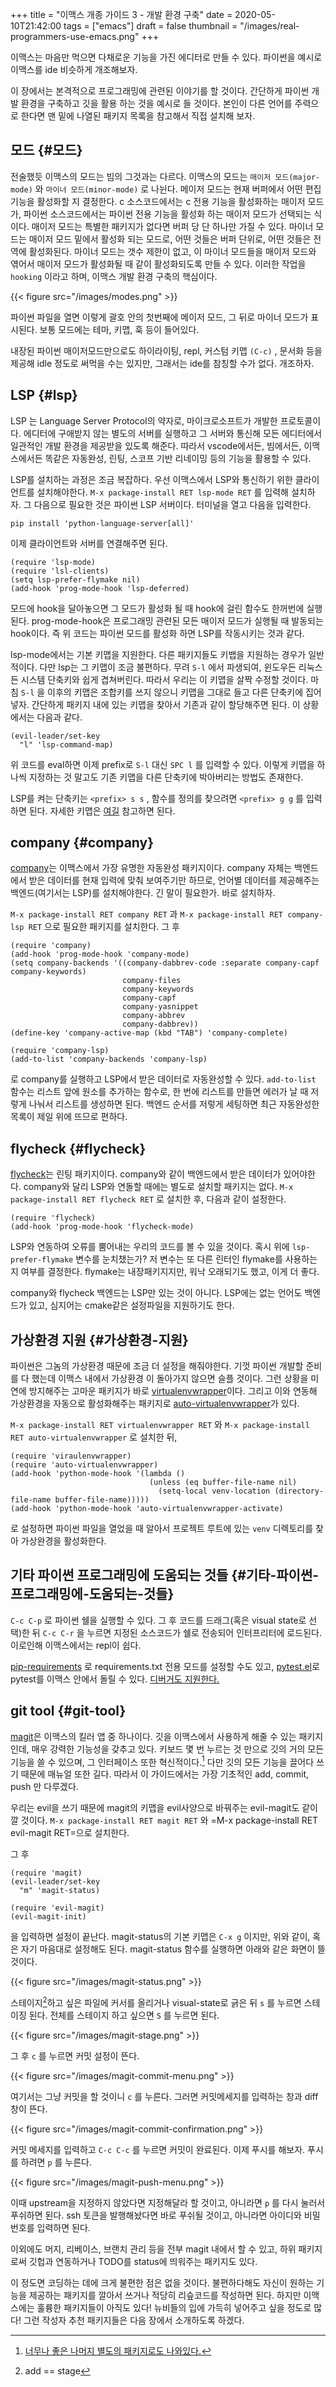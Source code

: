 +++
title = "이맥스 개종 가이드 3 - 개발 환경 구축"
date = 2020-05-10T21:42:00
tags = ["emacs"]
draft = false
thumbnail = "/images/real-programmers-use-emacs.png"
+++

이맥스는 마음만 먹으면 다채로운 기능을 가진 에디터로 만들 수 있다. 파이썬을 예시로 이맥스를 ide 비슷하게 개조해보자.

<!--more-->

이 장에서는 본격적으로 프로그래밍에 관련된 이야기를 할 것이다. 간단하게 파이썬 개발 환경을 구축하고 깃을 활용 하는 것을 예시로 들 것이다. 본인이 다른 언어를 주력으로 한다면 맨 밑에 나열된 패키지 목록을 참고해서 직접 설치해 보자.


## 모드 {#모드}

전술했듯 이맥스의 모드는 빔의 그것과는 다르다. 이맥스의 모드는 `매이저 모드(major-mode)` 와 `마이너 모드(minor-mode)` 로 나뉜다. 메이저 모드는 현재 버퍼에서 어떤 편집 기능을 활성화할 지 결정한다. c 소스코드에서는 c 전용 기능을 활성화하는 매이저 모드가, 파이썬 소스코드에서는 파이썬 전용 기능을 활성화 하는 매이저 모드가 선택되는 식이다. 매이저 모드는 특별한 패키지가 없다면 버퍼 당 단 하나만 가질 수 있다. 마이너 모드는 매이저 모드 밑에서 활성화 되는 모드로, 어떤 것들은 버퍼 단위로, 어떤 것들은 전역에 활성화된다. 마이너 모드는 갯수 제한이 없고, 이 마이너 모드들을 매이저 모드와 엮어서 매이저 모드가 활성화될 때 같이 활성화되도록 만들 수 있다. 이러한 작업을 `hooking` 이라고 하며, 이맥스 개발 환경 구축의 핵심이다.

{{< figure src="/images/modes.png" >}}

파이썬 파일을 열면 이렇게 괄호 안의 첫번째에 메이저 모드, 그 뒤로 마이너 모드가 표시된다. 보통 모드에는 테마, 키맵, 훅 등이 들어있다.

내장된 파이썬 매이저모드만으로도 하이라이팅, repl, 커스텀 키맵 `(C-c)` , 문서화 등을 제공해 idle 정도로 써먹을 수는 있지만, 그래서는 ide를 참칭할 수가 없다. 개조하자.


## LSP {#lsp}

LSP 는 Language Server Protocol의 약자로, 마이크로소프트가 개발한 프로토콜이다. 에디터에 구애받지 않는 별도의 서버를 실행하고 그 서버와 통신해 모든 에디터에서 일관적인 개발 환경을 제공받을 있도록 해준다. 따라서 vscode에서든, 빔에서든, 이맥스에서든 똑같은 자동완성, 린팅, 스코프 기반 리네이밍 등의 기능을 활용할 수 있다.

LSP를 설치하는 과정은 조금 복잡하다. 우선 이맥스에서 LSP와 통신하기 위한 클라이언트를 설치해야한다. `M-x package-install RET lsp-mode RET` 를 입력해 설치하자. 그 다음으로 필요한 것은 파이썬 LSP 서버이다. 터미널을 열고 다음을 입력한다.

```text
pip install 'python-language-server[all]'
```

이제 클라이언트와 서버를 연결해주면 된다.

```emacs-lisp
(require 'lsp-mode)
(require 'lsl-clients)
(setq lsp-prefer-flymake nil)
(add-hook 'prog-mode-hook 'lsp-deferred)
```

모드에 hook을 달아놓으면 그 모드가 활성화 될 때 hook에 걸린 함수도 한꺼번에 실행된다. prog-mode-hook은 프로그래밍 관련된 모든 매이저 모드가 실행될 때 발동되는 hook이다. 즉 위 코드는 파이썬 모드를 활성화 하면 LSP를 작동시키는 것과 같다.

lsp-mode에서는 기본 키맵을 지원한다. 다른 패키지들도 키뱁을 지원하는 경우가 일반적이다. 다만 lsp는 그 키맵이 조금 불편하다. 무려 `S-l` 에서 파생되여, 윈도우든 리눅스든 시스템 단축키와 쉽게 겹쳐버린다. 따라서 우리는 이 키맵을 살짝 수정할 것이다. 마침 `S-l` 을 이후의 키맵은 조합키를 쓰지 않으니 키맵을 그대로 들고 다른 단축키에 집어넣자. 간단하게 패키지 내에 있는 키맵을 찾아서 기존과 같이 할당해주면 된다. 이 상황에서는 다음과 같다.

```emacs-lisp
(evil-leader/set-key
  "l" 'lsp-command-map)
```

위 코드를 eval하면 이제 prefix로 `S-l` 대신 `SPC l` 를 입력할 수 있다. 이렇게 키맵을 하나씩 지정하는 것 말고도 기존 키맵을 다른 단축키에 박아버리는 방법도 존재한다.

LSP를 켜는 단축키는 `<prefix> s s` , 함수를 정의를 찾으려면 `<prefix> g g` 를 입력하면 된다. 자세한 키맵은 [여길](<https://emacs-lsp.github.io/lsp-mode/page/keybindings/>) 참고하면 된다.


## company {#company}

[company](<https://github.com/company-mode/company-mode>)는 이맥스에서 가장 유명한 자동완성 패키지이다. company 자체는 백엔드에서 받은 데이터를 현재 입력에 맞춰 보여주기만 하므로, 언어별 데이터를 제공해주는 백엔드(여기서는 LSP)를 설치해야한다. 긴 말이 필요한가. 바로 설치하자.

`M-x package-install RET company RET` 과 `M-x package-install RET company-lsp RET` 으로 필요한 패키지를 설치한다. 그 후

```emacs-lisp
(require 'company)
(add-hook 'prog-mode-hook 'company-mode)
(setq company-backends '((company-dabbrev-code :separate company-capf company-keywords)
                         company-files
                         company-keywords
                         company-capf
                         company-yasnippet
                         company-abbrev
                         company-dabbrev))
(define-key 'company-active-map (kbd "TAB") 'company-complete)

(require 'company-lsp)
(add-to-list 'company-backends 'company-lsp)
```

로 company를 실행하고 LSP에서 받은 데이터로 자동완성할 수 있다. `add-to-list` 함수는 리스트 앞에 원소를 추가하는 함수로, 한 번에 리스트를 만들면 에러가 날 때 저렇게 나눠서 리스트를 생성하면 된다. 백엔드 순서를 저렇게 세팅하면 최근 자동완성한 목록이 제일 위에 뜨므로 편하다.


## flycheck {#flycheck}

[flycheck](<https://github.com/flycheck/flycheck>)는 린팅 패키지이다. company와 같이 백엔드에서 받은 데이터가 있어야한다. company와 달리 LSP와 연돌할 때에는 별도로 설치할 패키지는 없다. `M-x package-install RET flycheck RET` 로 설치한 후, 다음과 같이 설정한다.

```emacs-lisp
(require 'flycheck)
(add-hook 'prog-mode-hook 'flycheck-mode)
```

LSP와 연동하여 오류를 뿜어내는 우리의 코드를 볼 수 있을 것이다. 혹시 위에 `lsp-prefer-flymake` 변수를 눈치챘는가? 저 변수는 또 다른 린터인 flymake를 사용하는지 여부를 결정한다. flymake는 내장패키지지만, 워낙 오래되기도 했고, 이게 더 좋다.

company와 flycheck 백엔드는 LSP만 있는 것이 아니다. LSP에는 없는 언어도 백엔드가 있고, 심지어는 cmake같은 설정파일을 지원하기도 한다.


## 가상환경 지원 {#가상환경-지원}

파이썬은 그놈의 가상환경 때문에 조금 더 설정을 해줘야한다. 기껏 파이썬 개발할 준비를 다 했는데 이맥스 내에서 가상환경 이 돌아가지 않으면 슬플 것이다. 그런 상황을 미연에 방지해주는 고마운 패키지가 바로 [virtualenvwrapper](<https://github.com/porterjamesj/virtualenvwrapper.el>)이다. 그리고 이와 연동해 가상환경을 자동으로 활성화해주는 패키지로 [auto-virtualenvwrapper](<https://github.com/robert-zaremba/auto-virtualenvwrapper.el>)가 있다.

`M-x package-install RET virtualenvwrapper RET` 와 `M-x package-install RET auto-virtualenvwrapper` 로 설치한 뒤,

```emacs-lisp
(require 'viraulenvwrapper)
(require 'auto-virtualenvwrapper)
(add-hook 'python-mode-hook '(lambda ()
                               (unless (eq buffer-file-name nil)
                                 (setq-local venv-location (directory-file-name buffer-file-name)))))
(add-hook 'python-mode-hook 'auto-virtualenvwrapper-activate)
```

로 설정하면 파이썬 파일을 열었을 때 알아서 프로젝트 루트에 있는 `venv` 디렉토리를 찾아 가상완경을 활성화한다.


## 기타 파이썬 프로그래밍에 도움되는 것들 {#기타-파이썬-프로그래밍에-도움되는-것들}

`C-c C-p` 로 파이썬 쉘을 실행할 수 있다. 그 후 코드를 드래그(혹은 visual state로 선택)한 뒤 `C-c C-r` 을 누르면 지정된 소스코드가 쉘로 전송되어 인터프리터에 로드된다. 이로인해 이맥스에서는 repl이 쉽다.

[pip-requirements](<https://github.com/Wilfred/pip-requirements.el>) 로 requirements.txt 전용 모드를 설정할 수도 있고, [pytest.el](<https://github.com/ionrock/pytest-el>)로 pytest를 이맥스 안에서 돌릴 수 있다. [디버거도 지원한다.](<https://github.com/realgud/realgud>)


## git tool {#git-tool}

[magit](<https://github.com/magit/magit>)은 이맥스의 킬러 앱 중 하나이다. 깃을 이맥스에서 사용하게 해줄 수 있는 패키지인데, 매우 강력한 기능성을 갖추고 있다. 키보드 몇 번 누르는 것 만으로 깃의 거의 모든 기능을 쓸 수 있으며, 그 인터페이스 또한 혁신적이다.[^fn:1] 다만 깃의 모든 기능을 끌어다 쓰기 때문에 매뉴얼 또한 길다. 따라서 이 가이드에서는 가장 기초적인 add, commit, push 만 다루겠다.

우리는 evil을 쓰기 때문에 magit의 키맵을 evil사양으로 바꿔주는 evil-magit도 같이 깔 것이다. `M-x package-install RET magit RET` 와 =M-x package-install RET evil-magit RET=으로 설치한다.

그 후

```emacs-lisp
(require 'magit)
(evil-leader/set-key
  "m" 'magit-status)

(require 'evil-magit)
(evil-magit-init)
```

을 입력하면 설정이 끝난다. magit-status의 기본 키맵은 `C-x g` 이지만, 위와 같이, 혹은 자기 마음대로 설정해도 된다. magit-status 함수를 실행하면 아래와 같은 화면이 뜰 것이다.

{{< figure src="/images/magit-status.png" >}}

스테이지[^fn:2]하고 싶은 파일에 커서를 올리거나 visual-state로 긁은 뒤 `s` 를 누르면 스테이징 된다. 전체를 스테이지 하고 싶으면 `S` 를 누르면 된다.

{{< figure src="/images/magit-stage.png" >}}

그 후 `c` 를 누르면 커밋 설정이 뜬다.

{{< figure src="/images/magit-commit-menu.png" >}}

여기서는 그냥 커밋을 할 것이니 `c` 를 누른다. 그러면 커밋메세지를 입력하는 창과 diff창이 뜬다.

{{< figure src="/images/magit-commit-confirmation.png" >}}

커밋 메세지를 입력하고 `C-c C-c` 를 누르면 커밋이 완료된다. 이제 푸시를 해보자. 푸시를 하려면 `p` 를 누른다.

{{< figure src="/images/magit-push-menu.png" >}}

이때 upstream을 지정하지 않았다면 지정해달라 할 것이고, 아니라면 `p` 를 다시 눌러서 푸쉬하면 된다. ssh 토큰을 발행해놨다면 바로 푸쉬될 것이고, 아니라면 아이디와 비밀번호를 입력하면 된다.

이외에도 머지, 리베이스, 브랜치 관리 등을 전부 magit 내에서 할 수 있고, 하위 패키지로써 깃헙과 연동하거나 TODO를 status에 띄워주는 패키지도 있다.

이 정도면 코딩하는 데에 크게 불편한 점은 없을 것이다. 불편하다해도 자신이 원하는 기능을 제공하는 패키지를 깔아서 쓰거나 적당히 리슾코드를 작성하면 된다. 하지만 이맥스에는 훌륭한 패키지들이 아직도 있다! 뉴비들의 입에 가득히 넣어주고 싶을 정도로 많다! 그런 작성자 추천 패키지들은 다음 장에서 소개하도록 하겠다.

[^fn:1]: [너무나 좋은 나머지 별도의 패키지로도 나와있다.](<https://github.com/magit/transient>)
[^fn:2]: add == stage
